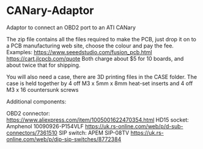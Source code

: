 # CANary-Adaptor
Adaptor to connect an OBD2 port to an ATI CANary

The zip file contains all the files required to make the PCB, just drop it on to a PCB
manufacturing web site, choose the colour and pay the fee. 
Examples:
https://www.seeedstudio.com/fusion_pcb.html
https://cart.jlcpcb.com/quote
Both charge about $5 for 10 boards, and about twice that for shipping. 

You will also need a case, there are 3D printing files in the CASE folder. 
The case is held together by 4 off M3 x 5mm x 8mm heat-set inserts and 4 off M3 x 16
countersunk screws

Additional components:

OBD2 connector: https://www.aliexpress.com/item/1005001622470354.html
HD15 socket: Amphenol 10090926-P154VLF https://uk.rs-online.com/web/p/d-sub-connectors/7361510
SIP switch: APEM SIP-08TV https://uk.rs-online.com/web/p/dip-sip-switches/8772384
